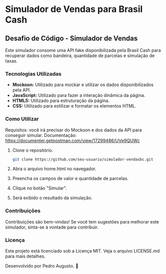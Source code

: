 # Simulador de Vendas para Brasil Cash

## Desafio de Código - Simulador de Vendas

Este simulador consome uma API fake disponibilizada pela Brasil Cash para recuperar dados como bandeira, quantidade de parcelas e simulação de taxas.

### Tecnologias Utilizadas

- **Mockoon:** Utilizado para mockar e utilizar os dados disponibilizados pela API.
- **JavaScript:** Utilizado para fazer a interação dinâmica da página.
- **HTML5:** Utilizado para estruturação da página.
- **CSS:** Utilizado para estilizar e formatar os elementos HTML.

### Como Utilizar

Requisitos: você irá precisar do Mockoon e dos dados da API para conseguir simular.
Documentação: https://documenter.getpostman.com/view/17299486/UVe9QUWc

1. Clone o repositório.

   ```bash
   git clone https://github.com/seu-usuario/simulador-vendasbc.git

   ```

2. Abra o arquivo home.html no navegador.

3. Preencha os campos de valor e quantidade de parcelas.

4. Clique no botão "Simular".

5. Será exibido o resultado da simulação.

### Contribuições

Contribuições são bem-vindas! Se você tem sugestões para melhorar este simulador, sinta-se à vontade para contribuir.

### Licença

Este projeto está licenciado sob a Licença MIT. Veja o arquivo LICENSE.md para mais detalhes.

Desenvolvido por Pedro Augusto. 👋
